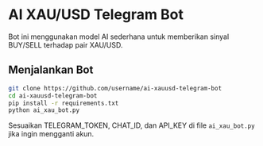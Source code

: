 
# AI XAU/USD Telegram Bot

Bot ini menggunakan model AI sederhana untuk memberikan sinyal BUY/SELL terhadap pair XAU/USD.

## Menjalankan Bot

```bash
git clone https://github.com/username/ai-xauusd-telegram-bot
cd ai-xauusd-telegram-bot
pip install -r requirements.txt
python ai_xau_bot.py
```

Sesuaikan TELEGRAM_TOKEN, CHAT_ID, dan API_KEY di file `ai_xau_bot.py` jika ingin mengganti akun.
